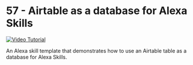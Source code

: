 # 57 - Airtable as a database for Alexa Skills

[![Video Tutorial](http://img.youtube.com/vi/tR_GpTt3F8Q/maxresdefault.jpg)](http://www.youtube.com/watch?v=tR_GpTt3F8Q)

An Alexa skill template that demonstrates how to use an Airtable table as a database for Alexa Skills.
